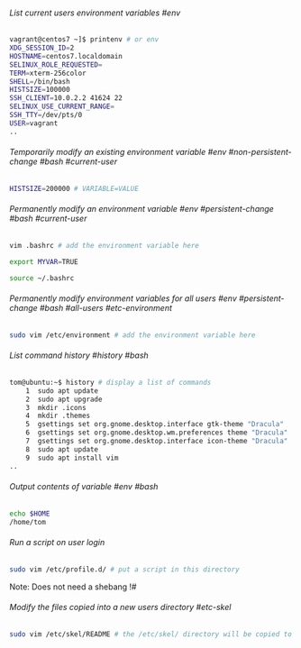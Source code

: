 ###### List current users environment variables #env
```sh
vagrant@centos7 ~]$ printenv # or env
XDG_SESSION_ID=2
HOSTNAME=centos7.localdomain
SELINUX_ROLE_REQUESTED=
TERM=xterm-256color
SHELL=/bin/bash
HISTSIZE=100000
SSH_CLIENT=10.0.2.2 41624 22
SELINUX_USE_CURRENT_RANGE=
SSH_TTY=/dev/pts/0
USER=vagrant
..
```

###### Temporarily modify an existing environment variable #env #non-persistent-change #bash #current-user
```sh
HISTSIZE=200000 # VARIABLE=VALUE
```

###### Permanently modify an environment variable #env #persistent-change #bash #current-user 
``` sh
vim .bashrc # add the environment variable here

export MYVAR=TRUE

source ~/.bashrc
```

###### Permanently modify environment variables for all users #env #persistent-change #bash #all-users #etc-environment
```sh
sudo vim /etc/environment # add the environment variable here
```

###### List command history #history #bash 
``` sh
tom@ubuntu:~$ history # display a list of commands
    1  sudo apt update
    2  sudo apt upgrade
    3  mkdir .icons
    4  mkdir .themes
    5  gsettings set org.gnome.desktop.interface gtk-theme "Dracula"
    6  gsettings set org.gnome.desktop.wm.preferences theme "Dracula"
    7  gsettings set org.gnome.desktop.interface icon-theme "Dracula"
    8  sudo apt update
    9  sudo apt install vim
..
```

###### Output contents of variable #env #bash 
``` sh
echo $HOME
/home/tom
```

###### Run a script on user login 
```sh
sudo vim /etc/profile.d/ # put a script in this directory
```
Note: Does not need a shebang !#

###### Modify the files copied into a new users directory #etc-skel
``` sh
sudo vim /etc/skel/README # the /etc/skel/ directory will be copied to new users on creation
```